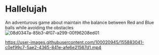 # Hallelujah
 An adventurous game about maintain ithe balance between Red and Blue balls while avoiding the obstacles
![08d0347a-85b3-4f07-a299-00f96208ed01](https://user-images.githubusercontent.com/100020945/155883029-e16e0452-05e6-4437-a9af-0e08e8fcaa77.jpg)


https://user-images.githubusercontent.com/100020945/155883041-c0ef99c7-5ae2-4365-841e-afe6e21567d1.mp4

